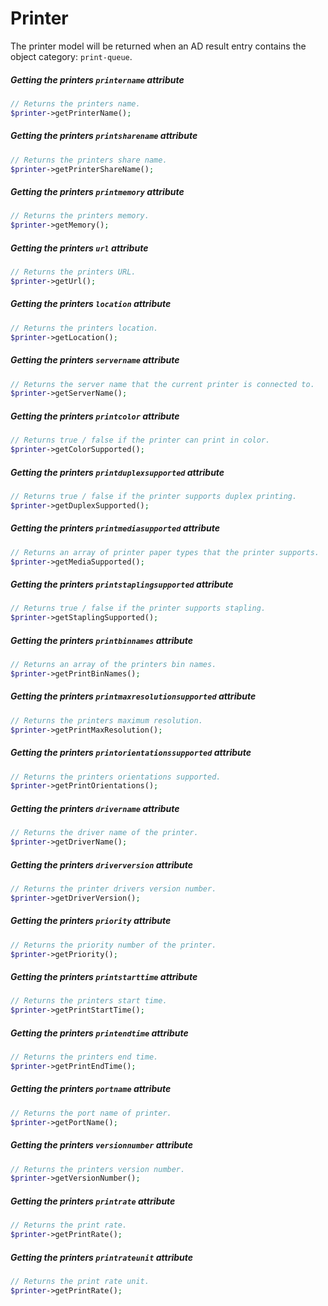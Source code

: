 # Printer

The printer model will be returned when an AD result entry contains the object category: `print-queue`.

##### Getting the printers `printername` attribute

```php
// Returns the printers name.
$printer->getPrinterName();
```

##### Getting the printers `printsharename` attribute

```php
// Returns the printers share name.
$printer->getPrinterShareName();
```

##### Getting the printers `printmemory` attribute

```php
// Returns the printers memory.
$printer->getMemory();
```

##### Getting the printers `url` attribute

```php
// Returns the printers URL.
$printer->getUrl();
```

##### Getting the printers `location` attribute

```php
// Returns the printers location.
$printer->getLocation();
```

##### Getting the printers `servername` attribute

```php
// Returns the server name that the current printer is connected to.
$printer->getServerName();
```

##### Getting the printers `printcolor` attribute

```php
// Returns true / false if the printer can print in color.
$printer->getColorSupported();
```

##### Getting the printers `printduplexsupported` attribute

```php
// Returns true / false if the printer supports duplex printing.
$printer->getDuplexSupported();
```

##### Getting the printers `printmediasupported` attribute

```php
// Returns an array of printer paper types that the printer supports.
$printer->getMediaSupported();
```

##### Getting the printers `printstaplingsupported` attribute

```php
// Returns true / false if the printer supports stapling.
$printer->getStaplingSupported();
```

##### Getting the printers `printbinnames` attribute

```php
// Returns an array of the printers bin names.
$printer->getPrintBinNames();
```

##### Getting the printers `printmaxresolutionsupported` attribute

```php
// Returns the printers maximum resolution.
$printer->getPrintMaxResolution();
```

##### Getting the printers `printorientationssupported` attribute

```php
// Returns the printers orientations supported.
$printer->getPrintOrientations();
```

##### Getting the printers `drivername` attribute

```php
// Returns the driver name of the printer.
$printer->getDriverName();
```

##### Getting the printers `driverversion` attribute

```php
// Returns the printer drivers version number.
$printer->getDriverVersion();
```

##### Getting the printers `priority` attribute

```php
// Returns the priority number of the printer.
$printer->getPriority();
```

##### Getting the printers `printstarttime` attribute

```php
// Returns the printers start time.
$printer->getPrintStartTime();
```

##### Getting the printers `printendtime` attribute

```php
// Returns the printers end time.
$printer->getPrintEndTime();
```

##### Getting the printers `portname` attribute

```php
// Returns the port name of printer.
$printer->getPortName();
```

##### Getting the printers `versionnumber` attribute

```php
// Returns the printers version number.
$printer->getVersionNumber();
```

##### Getting the printers `printrate` attribute

```php
// Returns the print rate.
$printer->getPrintRate();
```

##### Getting the printers `printrateunit` attribute

```php
// Returns the print rate unit.
$printer->getPrintRate();
```
